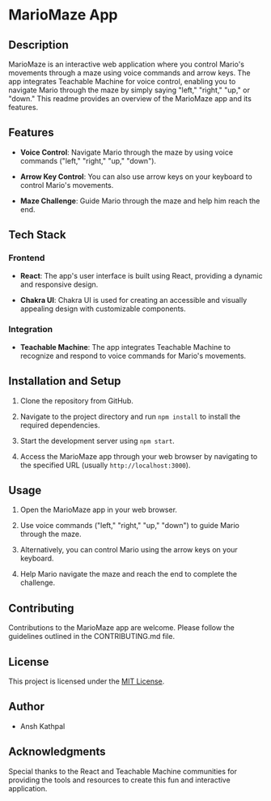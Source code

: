 # MarioMaze App

## Description
MarioMaze is an interactive web application where you control Mario's movements through a maze using voice commands and arrow keys. The app integrates Teachable Machine for voice control, enabling you to navigate Mario through the maze by simply saying "left," "right," "up," or "down." This readme provides an overview of the MarioMaze app and its features.

## Features
- **Voice Control**: Navigate Mario through the maze by using voice commands ("left," "right," "up," "down").

- **Arrow Key Control**: You can also use arrow keys on your keyboard to control Mario's movements.

- **Maze Challenge**: Guide Mario through the maze and help him reach the end.

## Tech Stack
### Frontend
- **React**: The app's user interface is built using React, providing a dynamic and responsive design.

- **Chakra UI**: Chakra UI is used for creating an accessible and visually appealing design with customizable components.

### Integration
- **Teachable Machine**: The app integrates Teachable Machine to recognize and respond to voice commands for Mario's movements.

## Installation and Setup
1. Clone the repository from GitHub.

2. Navigate to the project directory and run `npm install` to install the required dependencies.

3. Start the development server using `npm start`.

4. Access the MarioMaze app through your web browser by navigating to the specified URL (usually `http://localhost:3000`).

## Usage
1. Open the MarioMaze app in your web browser.

2. Use voice commands ("left," "right," "up," "down") to guide Mario through the maze.

3. Alternatively, you can control Mario using the arrow keys on your keyboard.

4. Help Mario navigate the maze and reach the end to complete the challenge.

## Contributing
Contributions to the MarioMaze app are welcome. Please follow the guidelines outlined in the CONTRIBUTING.md file.

## License
This project is licensed under the [MIT License](LICENSE).

## Author
- Ansh Kathpal

## Acknowledgments
Special thanks to the React and Teachable Machine communities for providing the tools and resources to create this fun and interactive application.